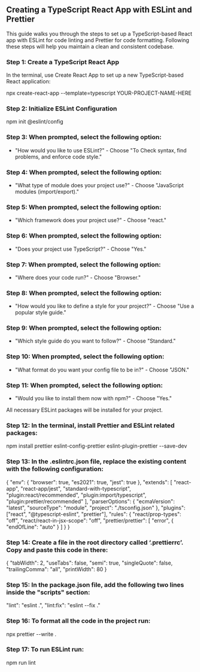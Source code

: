 ## Creating a TypeScript React App with ESLint and Prettier

This guide walks you through the steps to set up a TypeScript-based React app with ESLint for code linting and Prettier for code formatting. Following these steps will help you maintain a clean and consistent codebase.

### Step 1: Create a TypeScript React App

In the terminal, use Create React App to set up a new TypeScript-based React application:

npx create-react-app --template=typescript YOUR-PROJECT-NAME-HERE

### Step 2: Initialize ESLint Configuration

npm init @eslint/config

### Step 3: When prompted, select the following option:

- "How would you like to use ESLint?" - Choose "To Check syntax, find problems, and enforce code style."

### Step 4: When prompted, select the following option:

- "What type of module does your project use?" - Choose "JavaScript modules (import/export)."

### Step 5: When prompted, select the following option:

- "Which framework does your project use?" - Choose "react."

### Step 6: When prompted, select the following option:

- "Does your project use TypeScript?" - Choose "Yes."

### Step 7: When prompted, select the following option:

- "Where does your code run?" - Choose "Browser."

### Step 8: When prompted, select the following option:

- "How would you like to define a style for your project?" - Choose "Use a popular style guide."

### Step 9: When prompted, select the following option:

- "Which style guide do you want to follow?" - Choose "Standard."

### Step 10: When prompted, select the following option:

- "What format do you want your config file to be in?" - Choose "JSON."

### Step 11: When prompted, select the following option:

- "Would you like to install them now with npm?" - Choose "Yes."

All necessary ESLint packages will be installed for your project.

### Step 12: In the terminal, install Prettier and ESLint related packages:

npm install prettier eslint-config-prettier eslint-plugin-prettier --save-dev

### Step 13: In the .eslintrc.json file, replace the existing content with the following configuration:

{
  "env": {
    "browser": true,
    "es2021": true,
    "jest": true
  },
  "extends": [
    "react-app",
    "react-app/jest",
    "standard-with-typescript",
    "plugin:react/recommended",
    "plugin:import/typescript",
    "plugin:prettier/recommended"
  ],
  "parserOptions": {
    "ecmaVersion": "latest",
    "sourceType": "module",
    "project": "./tsconfig.json"
  },
  "plugins": ["react", "@typescript-eslint", "prettier"],
  "rules": {
    "react/prop-types": "off",
    "react/react-in-jsx-scope": "off",
    "prettier/prettier": [
      "error",
      {
        "endOfLine": "auto"
      }
    ]
  }
}

### Step 14: Create a file in the root directory called ‘.prettierrc’. Copy and paste this code in there:

{
  "tabWidth": 2,
  "useTabs": false,
  "semi": true,
  "singleQuote": false,
  "trailingComma": "all",
  "printWidth": 80
}

### Step 15: In the package.json file, add the following two lines inside the "scripts" section:

"lint": "eslint .",
"lint:fix": "eslint --fix ."

### Step 16: To format all the code in the project run: 

npx prettier --write .

### Step 17: To run ESLint run: 

npm run lint
